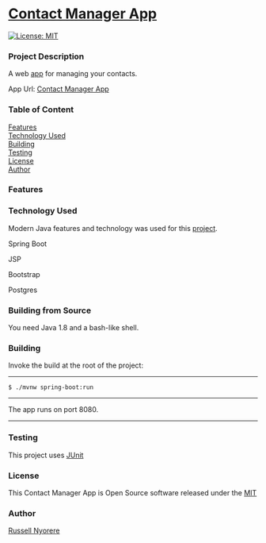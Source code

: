 # [Contact Manager App](https://contact-dir-manager.herokuapp.com/)

[![License: MIT](https://img.shields.io/badge/License-MIT-yellow.svg)](https://opensource.org/licenses/MIT)

### Project Description

A web [app](https://contact-dir-manager.herokuapp.com/) for managing your contacts.

App Url: [Contact Manager App](https://contact-dir-manager.herokuapp.com/)

### Table of Content

[Features](#features)<br/>
[Technology Used](#technology-used)<br/>
[Building](#building)<br/>
[Testing](#testing)<br/>
[License](#license)<br/>
[Author](#author)

### Features


### Technology Used

Modern Java features and technology was used for this [project](https://contact-manager.com/).

Spring Boot

JSP

Bootstrap

Postgres

### Building from Source
You need Java 1.8 and a bash-like shell.

### Building
Invoke the build at the root of the project:

----
    $ ./mvnw spring-boot:run
----

The app runs on port 8080.

---

### Testing

This project uses [JUnit](https://junit.org/junit5/)

### License

This Contact Manager App is Open Source software released under the [MIT](https://opensource.org/licenses/MIT)

### Author

[Russell Nyorere](https://neorusse.github.io/)
